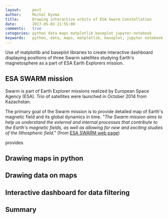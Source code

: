 ```yaml
---
layout:     post
author:     Michal Dyzma
title:      Drawing interactive orbits of ESA Swarm Constellation
date:       2017-05-03 21:55:00
comments:   true
categories: python data maps matplotlib baseplot jupyter-notebook
keywords:   python, data, maps, matplotlib, baseplot, jupyter notebook
---
```


Use of matplotlib and baseplot libraries to create interactive dashboard displaying positions of three Swarm satellites studying Earth's magnetosphere as a part of ESA Earth Explorers mission.


## ESA SWARM mission

Swarm is part of Earth Explorer missions realized by European Space Agency (ESA). Trio of satellites were launched in October 2014 from Kazachstan.

The primary goal of the Swarm mission is to provide detailed map of Earth's  magnetic field and its global dynamics in time. _"The Swarm mission aims to help us understand the external and internal processes that contribute to the Earth's magnetic fields, as well as allowing for new and exciting studies of the lithospheric field."_ (from [ESA SWARM web page][swarm])

 provides 
## Drawing maps in python



## Drawing data on maps


## Interactive dashboard for data filtering


## Summary


<!-- Links -->

[swarm]:          https://earth.esa.int/web/guest/missions/esa-operational-eo-missions/swarm
[swarm-register]: https://earth.esa.int/web/guest/general-registration
